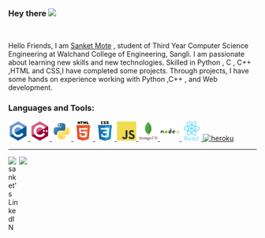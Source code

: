 ### Hey there <img src="https://media.giphy.com/media/hvRJCLFzcasrR4ia7z/giphy.gif" width="25px">

<br >

Hello Friends, I am [Sanket Mote](https://smwrite.medium.com/) , student of Third Year Computer Science Engineering at Walchand College of Engineering, Sangli. I am passionate about learning new skills and new technologies. Skilled in Python , C , C++ ,HTML and CSS,I have completed some projects. Through projects, I have some hands on experience working with Python ,C++ , and Web development.

<h3 align="left">Languages and Tools:</h3>

<p align="left"> 
  <a href="https://www.cprogramming.com/" target="_blank"> <img src="https://raw.githubusercontent.com/devicons/devicon/master/icons/c/c-original.svg" alt="c" width="40" height="40"/> </a> 
  <a href="https://www.w3schools.com/cpp/" target="_blank"> <img src="https://raw.githubusercontent.com/devicons/devicon/master/icons/cplusplus/cplusplus-original.svg" alt="cplusplus" width="40" height="40"/> </a> 
 <a href="https://www.python.org" target="_blank"> <img src="https://raw.githubusercontent.com/devicons/devicon/master/icons/python/python-original.svg" alt="python" width="40" height="40"/>  </a>
<!--    html -->
<a href="https://www.w3.org/html/" target="_blank"> <img src="https://raw.githubusercontent.com/devicons/devicon/master/icons/html5/html5-original-wordmark.svg" alt="html5" width="40" height="40"/>  </a>
<!--   css -->
 <a href="https://www.w3schools.com/css/" target="_blank"> <img src="https://raw.githubusercontent.com/devicons/devicon/master/icons/css3/css3-original-wordmark.svg" alt="css3" width="40" height="40"/> </a> 
<!--   js -->
   <a href="https://developer.mozilla.org/en-US/docs/Web/JavaScript" target="_blank"> <img src="https://raw.githubusercontent.com/devicons/devicon/master/icons/javascript/javascript-original.svg" alt="javascript" width="40" height="40"/> </a> 
<!--    mongodb -->
   <a href="https://www.mongodb.com/" target="_blank"> <img src="https://raw.githubusercontent.com/devicons/devicon/master/icons/mongodb/mongodb-original-wordmark.svg" alt="mongodb" width="40" height="40"/> </a> <a href="https://nodejs.org" target="_blank"> <img src="https://raw.githubusercontent.com/devicons/devicon/master/icons/nodejs/nodejs-original-wordmark.svg" alt="nodejs" width="40" height="40"/> </a>  
<!--   react -->
  <a href="https://reactjs.org/" target="_blank"> <img src="https://raw.githubusercontent.com/devicons/devicon/master/icons/react/react-original-wordmark.svg" alt="react" width="40" height="40"/> </a>
    <a href="https://heroku.com" target="_blank"> <img src="https://www.vectorlogo.zone/logos/heroku/heroku-icon.svg" alt="heroku" width="40" height="40"/> </a>   
   
</p>
<!-- 
<br > -->
<!-- 
<p><img align="center" src="https://github-readme-stats.vercel.app/api/top-langs?username=sanketmote&show_icons=true&locale=en&layout=compact" alt="sm" /></p>
 -->

<!-- 📈 My GitHub Stats

<p align="center"> <img src="https://github-readme-stats.vercel.app/api?username=sanketmote&show_icons=true&theme=gotham" alt="sanket Mote" />
 -->
<!-- <br >
<br > -->

<hr >

<a href="https://www.linkedin.com/in/sanketmote/">
<img align="left" alt="sanket's LinkedIN" width="22px" src="https://raw.githubusercontent.com/peterthehan/peterthehan/master/assets/linkedin.svg" /></a>
  
![](https://visitor-badge.glitch.me/badge?page_id=sanketmote.sanketmote)
